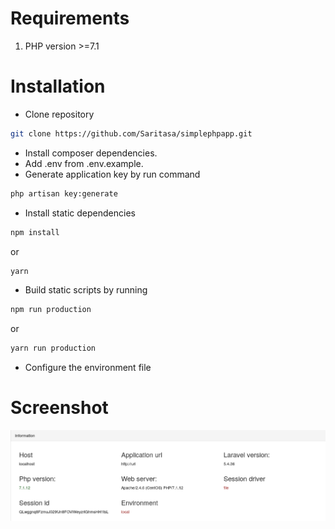 # Requirements
1. PHP version >=7.1

# Installation
- Clone repository
```bash
git clone https://github.com/Saritasa/simplephpapp.git
```
- Install composer dependencies.
- Add .env from .env.example.
- Generate application key by run command
```bash
php artisan key:generate
```
- Install static dependencies
```bash
npm install
```
or
```bash
yarn
```
- Build static scripts by running
```bash
npm run production
```
or
```bash
yarn run production
```
- Configure the environment file

# Screenshot
![Running application](/screenshot.png?raw=true "Running application")
